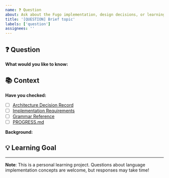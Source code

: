 ```yaml
---
name: ❓ Question
about: Ask about the Fugo implementation, design decisions, or learning aspects
title: '[QUESTION] Brief topic'
labels: ['question']
assignees: ''
---
```


## ❓ Question

**What would you like to know:**
<!-- Your question about Fugo implementation, design, or concepts -->

## 📚 Context

**Have you checked:**
- [ ] [Architecture Decision Record](../docs/architecture-decisions.md)
- [ ] [Implementation Requirements](../docs/fugo-implementation-requirements.md) 
- [ ] [Grammar Reference](../docs/grammar-reference.md)
- [ ] [PROGRESS.md](../PROGRESS.md)

**Background:**
<!-- What you're trying to understand or accomplish -->

## 💡 Learning Goal

<!-- What you hope to learn from the answer -->

---

**Note**: This is a personal learning project. Questions about language implementation concepts are welcome, but responses may take time!